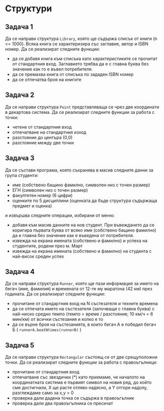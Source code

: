 # Структури

## Задача 1
Да се направи структура ```Library```, която ще съдържа списък от книги (n <= 1000). Всяка книга се характеризира със заглавие, автор и ISBN номер. Да се реализират следните функции: 	

- да се добавя книга към списъка като характеристиките се прочитат от стандартния вход. Заглавието трябва да е с главна буква без значение как го е въвел потребителя.  
- да се премахва книга от списъка по зададен ISBN номер
- да се отпечатва броя на книгите 

## Задача 2
Да се направи структура ```Point``` представляваща се чрез две координати в декартова система. Да се реализират следните функции за работа с точки: 	

- четене от стандартния вход 	
- отпечатване на стандартния изход 	
- разстояние до центъра (0,0) 	
- разстояние между две точки 	

## Задача 3
Да се състави програма, която съхранява в масив следните данни за група студенти: 	

- име (собствено бащино фамилно, символен низ с точен размер) 	
- ЕГН (символен низ с точен размер)   
- факултетен номер (6 цифри) 	
- оценките по 5 дисциплини (оценката да бъде структура съдържаща предмет и оценка) 

и извършва следните операции, избирани от меню: 	

- добавя към масив данните на нов студент. При въвеждането да се коригира първата буква от всяко име (собствено бащино фамилно) да е главна без значение как е въведена от потребителя.   
- извежда на екрана имената (собствено и фамилно) и успеха на студентите, родени през м. Март 	
- извежда на екрана имената (собствено и фамилно) на студента с най-висок среден успех   

## Задача 4
Да се направи структура ```Runner```, която ще пази информация за името на бегач (име, фамилия) и времената от 12-те му маратона (42 км) през годината. Да се реализират следните функции:

- прочитане от стандартния вход на N състезателя и техните времена
- да се отпечата името на състезателя (започващи с главна буква) с най-ниско средно темпо (темпо = време / разстояние; 10 км/ч = 6 мин/км) от всички състезания и колко е то
- да се върне броя на състезанията, в които бегач А е победил бегач Б ( ```runnerA.beatNtimes(runnerB)``` )

## Задача 5
Да се направи структура ```Rectangular``` състоящ се от две срещуположни точки. Да се реализират следните функции за работа с правоъгълници: 	

- прочитане от стандартния вход 	
- отпечатване със звездички (\*) като приемаме, че началото на координатната система е първият символ на новия ред, до който сме достигнали, Х ще расте отляво надясно, а Y oтгоре надолу, разглеждаме само за x,y > 0 	
- проверка дали дадена точка се съдържа в правоъгълник 	
- проверка дали два правоъгълника се пресичат 	